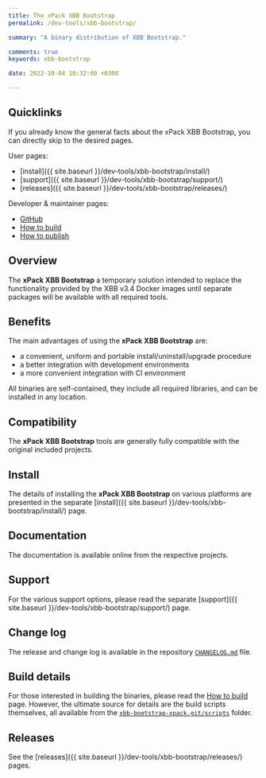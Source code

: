 ```yaml
---
title: The xPack XBB Bootstrap
permalink: /dev-tools/xbb-bootstrap/

summary: "A binary distribution of XBB Bootstrap."

comments: true
keywords: xbb-bootstrap

date: 2022-10-04 10:32:00 +0300

---
```


## Quicklinks

If you already know the general facts about the xPack XBB Bootstrap, you can
directly skip to the desired pages.

User pages:

- [install]({{ site.baseurl }}/dev-tools/xbb-bootstrap/install/)
- [support]({{ site.baseurl }}/dev-tools/xbb-bootstrap/support/)
- [releases]({{ site.baseurl }}/dev-tools/xbb-bootstrap/releases/)

Developer & maintainer pages:

- [GitHub](https://github.com/xpack-dev-tools/xbb-bootstrap-xpack/)
- [How to build](https://github.com/xpack-dev-tools/xbb-bootstrap-xpack/blob/xpack/README-BUILD.md)
- [How to publish](https://github.com/xpack-dev-tools/xbb-bootstrap-xpack/blob/xpack/README-RELEASE.md)

## Overview

The **xPack XBB Bootstrap** a temporary solution intended to replace the
functionality provided by the XBB v3.4 Docker images until separate
packages will be available with all required tools.

## Benefits

The main advantages of using the **xPack XBB Bootstrap** are:

- a convenient, uniform and portable install/uninstall/upgrade procedure
- a better integration with development environments
- a more convenient integration with CI environment

All binaries are self-contained, they include all required libraries,
and can be installed in any location.

## Compatibility

The **xPack XBB Bootstrap** tools are generally fully compatible with the
original included projects.

## Install

The details of installing the **xPack XBB Bootstrap** on various platforms are
presented in the separate
[install]({{ site.baseurl }}/dev-tools/xbb-bootstrap/install/) page.

## Documentation

The documentation is available online from the respective projects.

## Support

For the various support options, please read the separate
[support]({{ site.baseurl }}/dev-tools/xbb-bootstrap/support/) page.

## Change log

The release and change log is available in the repository
[`CHANGELOG.md`](https://github.com/xpack-dev-tools/xbb-bootstrap-xpack/blob/xpack/CHANGELOG.md) file.

## Build details

For those interested in building the binaries, please read the
[How to build](https://github.com/xpack-dev-tools/xbb-bootstrap-xpack/blob/xpack/README-BUILD.md)
page.
However, the ultimate source for details are the build scripts themselves,
all available from the
[`xbb-bootstrap-xpack.git/scripts`](https://github.com/xpack-dev-tools/xbb-bootstrap-xpack/tree/xpack/scripts/)
folder.

## Releases

See the [releases]({{ site.baseurl }}/dev-tools/xbb-bootstrap/releases/) pages.
